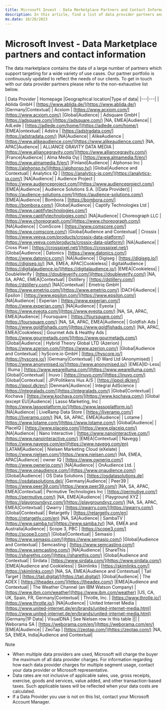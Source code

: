 ```yaml
---
title: Microsoft Invest - Data Marketplace Partners and Contact Information
description: In this article, find a list of data provider partners and links to their home pages.
ms.date: 10/28/2023
---
```


# Microsoft Invest - Data Marketplace partners and contact information

The data marketplace contains the data of a large number of partners which support targeting for a wide variety of use cases. Our partner portfolio is continuously updated to reflect the needs of our clients. To get in touch with our data provider partners please refer to the non-exhaustive list below.

| Data Provider | Homepage |Geographical location|Type of data|
|---|---|
| Ablida GmbH | [https://www.ablida.de/](https://www.ablida.de/) |Germany|Contextual|
| Acxiom | [https://www.acxiom.com/](https://www.acxiom.com/) |Global|Audience|
| Adsquare GmbH | [https://adsquare.com/](https://adsquare.com/) |NA, EMEA|Audience|
| AdLede | [https://adlede.com/home/](https://adlede.com/home/) |EMEA|ontextual|
| Adstra | [https://adstradata.com/](https://adstradata.com/) |NA|Audience|
| AlikeAudience | [https://www.alikeaudience.com/](https://www.alikeaudience.com/) |NA, APAC|Audience|
| ALLIANCE GRAVITY DATA MEDIA | [https://www.alliancegravity.com/](https://www.alliancegravity.com/) |France|Audience|
| Alma Media Oyj | [https://www.almamedia.fi/en/](https://www.almamedia.fi/en/) |Finland|Audience|
| Alphonso Inc | [https://alphonso.tv/](https://alphonso.tv/) |Global|Audience and Contextual|
| Analytics IQ | [https://analytics-iq.com/](https://analytics-iq.com/) |NA|Audience|
| Audience Project | [https://www.audienceproject.com/](https://www.audienceproject.com/) |EMEA|Audience|
| Audience Solutions S.A. [(Data Provider)] | [https://audience-solutions.com/](https://audience-solutions.com/) |EMEA|Audience|
| Bombora | [https://bombora.com/](https://bombora.com/) |Global|Audience|
| Captify Technologies Ltd | [https://www.captifytechnologies.com/](https://www.captifytechnologies.com/) |NA|Audience|
| Choreograph LLC | [https://www.choreograph.com/](https://www.choreograph.com/) |NA|Audience|
| ComScore | [https://www.comscore.com/](https://www.comscore.com/) |Global|Audience and Contextual|
| Crossix | [https://www.veeva.com/products/crossix-data-platform/](https://www.veeva.com/products/crossix-data-platform/) |NA|Audience|
| Cross Pixel | [https://crosspixel.net/](https://crosspixel.net/) |Global|Audience|
| Datonics | [https://www.datonics.com/](https://www.datonics.com/) |NA|Audience|
| Digiseg | [https://digiseg.io/](https://digiseg.io/) |NA, EMEA, APAC|Cookieless|
| digitalAudience | [https://digitalaudience.io/](https://digitalaudience.io/) |EMEA|Cookieless|
| DoubleVerify | [https://doubleverify.com/](https://doubleverify.com/) |NA, SA, APAC, EMEA|Contextual|
| Dstillery | [https://dstillery.com/](https://dstillery.com/) |NA|Contextual|
| Emetriq GmbH | [https://www.emetriq.com/](https://www.emetriq.com/) |DACH|Audience|
| Epsilon | [https://www.epsilon.com/](https://www.epsilon.com/) |NA|Audience|
| Experian | [https://www.experian.com/](https://www.experian.com/) |NA|Audience|
| Eyeota | [https://www.eyeota.com/](https://www.eyeota.com/) |NA, SA, APAC, EMEA|Audience|
| Foursquare | [https://foursquare.com/](https://foursquare.com/) |NA, SA, APAC, EMEA|Audience|
| Goldfish Ads | [https://www.goldfishads.com/](https://www.goldfishads.com/) |NA, APAC, EMEA|Cookieless|
| Gourmet Ads & Healthy Ads | [https://www.gourmetads.com/](https://www.gourmetads.com/) |Global|Audience|
| Hybrid Theory Global LTD (Azerion) | [https://www.azerion.com/](https://www.azerion.com/) |Global|Audience and Contextual|
| hyScore.io GmbH | [https://hyscore.io/](https://hyscore.io/) |Germany|Contextual|
| ID Ward Ltd (Anonymised) | [https://www.anonymised.io/](https://www.anonymised.io/) |EMEA|ID-Less|
| Illuma | [https://www.weareilluma.com/](https://www.weareilluma.com/) |Global|Contextual|
| Inuvo | [https://inuvo.com/](https://inuvo.com/) |Global|Contextual|
| JP/Politikens Hus A/S | [https://jppol.dk/en/](https://jppol.dk/en/) |Denmark|Audience|
| Integral AdScience | [https://integralads.com/](https://integralads.com/) |Global|Contextual|
| Kochava | [https://www.kochava.com/](https://www.kochava.com/) |Global (except EU)|Audience|
| Lasso Marketing, Inc | [https://www.lassoplatform.io/](https://www.lassoplatform.io/) |NA|Audience|
| LiveRamp Data Store | [https://liveramp.com/](https://liveramp.com/) |NA, SA, APAC, EMEA|Audience|
| Lotame | [https://www.lotame.com/](https://www.lotame.com/) |Global|Audience|
| PlaceIQ | [https://www.placeiq.com/](https://www.placeiq.com/) |NA|Audience|
| Nano Interactive | [https://www.nanointeractive.com/](https://www.nanointeractive.com/) |EMEA|Contextual|
| Navegg | [https://www.navegg.com/en](https://www.navegg.com/en) |LATAM|Audience|
| Nielsen Marketing Cloud (eXelate) | [https://www.nielsen.com/](https://www.nielsen.com/) |NA, EMEA, APAC|Audience|
| owner IQ | [https://www.owneriq.com/](https://www.owneriq.com/) |NA|Audience|
| OnAudience Ltd. | [https://www.onaudience.com/](https://www.onaudience.com/) |Global|Audience|
| OS Data Solutions | [https://osdatasolutions.de](https://osdatasolutions.de)/ |Germany|Audience|
| Peer39 | [https://www.peer39.com/](https://www.peer39.com/) |NA, SA, APAC, EMEA|Contextual|
| Permutive Technologies Inc | [https://permutive.com/](https://permutive.com/) |NA, EMEA|Audience|
| Playground XYZ | [https://playgroundxyz.com/](https://playgroundxyz.com/) |NA, SA, APAC, EMEA|Contextual|
| Qwarry | [https://qwarry.com/](https://qwarry.com/) |Global|Contextual|
| Retargetly | [https://retargetly.com/en](https://retargetly.com/en) |NA, SA|Audience|
| SambaTV | [https://www.samba.tv/](https://www.samba.tv/) |NA, EMEA and Australia|Audience|
| Scope 3, PBC | [https://scope3.com/](https://scope3.com/) |Global|Contextual|
| Semasio | [https://www.semasio.com/](https://www.semasio.com/) |Global|Audience and Contextual|
| Semcasting | [https://www.semcasting.com/](https://www.semcasting.com/) |NA|Audience|
| ShareThis | [https://sharethis.com/](https://sharethis.com/) |Global|Audience and Contextual|
| Sirdata | [https://www.sirdata.com/](https://www.sirdata.com/) |EMEA|Audience and Cookieless|
| Skimlinks | [https://skimlinks.com/](https://skimlinks.com/) |NA, SA, EMEA|Audience and Contextual|
| Tail Target | [https://tail.digital/](https://tail.digital/) |Global|Audience|
| The ADEX | [https://theadex.com/](https://theadex.com/) |EMEA|Audience and Contextual|
| The Weather Channel (an IBM Watson Company) | [https://www.ibm.com/weather](https://www.ibm.com/weather) |US, CA, UK, Spain, FR, Germany|Contextual|
| Throtle, Inc. | [https://www.throtle.io/](https://www.throtle.io/) |NA|Audience|
| United Internet Media | [https://www.united-internet.de/en/brands/united-internet-media.html](https://www.united-internet.de/en/brands/united-internet-media.html) |Germany|1P Data|
| VisualDNA | See Nielsen row in this table |||
| Weborama SA | [https://weborama.com/en/](https://weborama.com/en/) |EMEA|Audience|
| ZeoTap | [https://zeotap.com/](https://zeotap.com/) |NA, SA, EMEA, India|Audience and Contextual|

> [!NOTE]
>
> - When multiple data providers are used, Microsoft will charge the buyer the maximum of all data provider charges. For information regarding how each data provider charges for multiple segment usage, contact your data provider or Microsoft representative.
> - Data rates are not inclusive of applicable sales, use, gross receipts, exercise, goods and services, value added, and other transaction-based taxes. Such applicable taxes will be reflected when your data costs are calculated.
> - If a Data Provider you use is not on this list, contact your Microsoft Account Manager.
